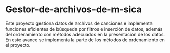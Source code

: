 # Gestor-de-archivos-de-m-sica
Este proyecto gestiona datos de archivos de canciones e implementa funciones eficientes de búsqueda por filtros e inserción de datos, además del ordenamiento con métodos adecuados en la presentación de los datos. En este avance se implementa la parte de los métodos de ordenamiento en el proyecto.
